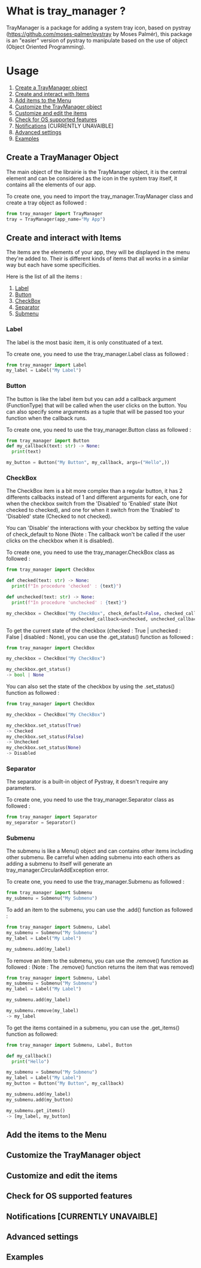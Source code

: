 # What is tray_manager ?
TrayManager is a package for adding a system tray icon, based on pystray (https://github.com/moses-palmer/pystray by Moses Palmér), this package is an "easier" version of pystray to manipulate based on the use of object (Object Oriented Programming).

# Usage
1. [Create a TrayManager object]("https://github.com/Adastram1/tray_manager/blob/main/README.md#create-a-traymanager-object")
2. [Create and interact with Items]("https://github.com/Adastram1/tray_manager/blob/main/README.md#create-and-interact-with-items")
3. [Add items to the Menu]("https://github.com/Adastram1/tray_manager/blob/main/README.md#add-the-items-to-the-menu")
4. [Customize the TrayManager object]("https://github.com/Adastram1/tray_manager/blob/main/README.md#customize-the-traymanager-object")
5. [Customize and edit the items]("https://github.com/Adastram1/tray_manager/blob/main/README.md#customize-and-edit-the-items")
6. [Check for OS supported features]("https://github.com/Adastram1/tray_manager/blob/main/README.md#check-for-os-supported-features")
7. [Notifications]("https://github.com/Adastram1/tray_manager/blob/main/README.md#notifications-currently-unavaible") [CURRENTLY UNAVAIBLE]
8. [Advanced settings]("https://github.com/Adastram1/tray_manager/blob/main/README.md#advanced-settings")
9. [Examples]("https://github.com/Adastram1/tray_manager/blob/main/README.md#examples")

## Create a TrayManager Object
The main object of the librairie is the TrayManager object, it is the central element and can be considered as the icon in the system tray itself, it contains all the elements of our app.

To create one, you need to import the tray_manager.TrayManager class and create a tray object as followed :
```python
from tray_manager import TrayManager
tray = TrayManager(app_name="My App")
```

## Create and interact with Items
The items are the elements of your app, they will be displayed in the menu they're added to. Their is different kinds of items that all works in a similar way but each have some specificities. 

Here is the list of all the items :
1. [Label]("https://github.com/Adastram1/tray_manager/blob/main/README.md#label")
2. [Button]("https://github.com/Adastram1/tray_manager/blob/main/README.md#button")
3. [CheckBox]("https://github.com/Adastram1/tray_manager/blob/main/README.md#checkbox")
4. [Separator]("https://github.com/Adastram1/tray_manager/blob/main/README.md#separator")
5. [Submenu]("https://github.com/Adastram1/tray_manager/blob/main/README.md#submenu")

### Label
The label is the most basic item, it is only constituated of a text.

To create one, you need to use the tray_manager.Label class as followed :

```python
from tray_manager import Label
my_label = Label("My Label")
```



### Button
The button is like the label item but you can add a callback argument (FunctionType) that will be called when the user clicks on the button. You can also specify some arguments as a tuple that will be passed too your function when the callback runs.

To create one, you need to use the tray_manager.Button class as followed : 

```python
from tray_manager import Button
def my_callback(text: str) -> None:
  print(text)

my_button = Button("My Button", my_callback, args=("Hello",))
```



### CheckBox
The CheckBox item is a bit more complex than a regular button, it has 2 differents callbacks instead of 1 and different arguments for each, one for when the checkbox switch from the 'Disabled' to 'Enabled' state (Not checked to checked), and one for when it switch from the 'Enabled' to 'Disabled' state (Checked to not checked).

You can 'Disable' the interactions with your checkbox by setting the value of check_default to None (Note : The callback won't be called if the user clicks on the checkbox when it is disabled).

To create one, you need to use the tray_manager.CheckBox class as followed :

```python
from tray_manager import CheckBox

def checked(text: str) -> None:
  print(f"In procedure 'checked' : {text}")

def unchecked(text: str) -> None:
  print(f"In procedure 'unchecked' : {text}")

my_checkbox = CheckBox("My CheckBox", check_default=False, checked_callback=checked, checked_callback_args=("I'm now checked",),
                        unchecked_callback=unchecked, unchecked_callback_args=("I'm now unchecked",))
```

To get the current state of the checkbox (checked : True | unchecked : False | disabled : None), you can use the .get_status() function as followed :

```python
from tray_manager import CheckBox

my_checkbox = CheckBox("My CheckBox")

my_checkbox.get_status()
-> bool | None
```

You can also set the state of the checkbox by using the .set_status() function as followed : 

```python
from tray_manager import CheckBox

my_checkbox = CheckBox("My CheckBox")

my_checkbox.set_status(True)
-> Checked
my_checkbox.set_status(False)
-> Unchecked
my_checkbox.set_status(None)
-> Disabled
```



### Separator
The separator is a built-in object of Pystray, it doesn't require any parameters.

To create one, you need to use the tray_manager.Separator class as followed : 

```python
from tray_manager import Separator
my_separator = Separator()
```



### Submenu
The submenu is like a Menu() object and can contains other items including other submenu. Be carreful when adding submenu into each others as adding a submenu to itself will generate an tray_manager.CircularAddException error.

To create one, you need to use the tray_manager.Submenu as followed : 

```python
from tray_manager import Submenu
my_submenu = Submenu("My Submenu")
```

To add an item to the submenu, you can use the .add() function as followed : 

```python
from tray_manager import Submenu, Label
my_submenu = Submenu("My Submenu")
my_label = Label("My Label")

my_submenu.add(my_label)
```
To remove an item to the submenu, you can use the .remove() function as followed : (Note : The .remove() function returns the item that was removed) 

```python
from tray_manager import Submenu, Label
my_submenu = Submenu("My Submenu")
my_label = Label("My Label")

my_submenu.add(my_label)

my_submenu.remove(my_label)
-> my_label
```


To get the items contained in a submenu, you can use the .get_items() function as followed:

```python
from tray_manager import Submenu, Label, Button

def my_callback()
  print("Hello")

my_submenu = Submenu("My Submenu")
my_label = Label("My Label")
my_button = Button("My Button", my_callback)

my_submenu.add(my_label)
my_submenu.add(my_button)

my_submenu.get_items()
-> [my_label, my_button]
```

## Add the items to the Menu

## Customize the TrayManager object

## Customize and edit the items

## Check for OS supported features

## Notifications [CURRENTLY UNAVAIBLE]

## Advanced settings

## Examples
